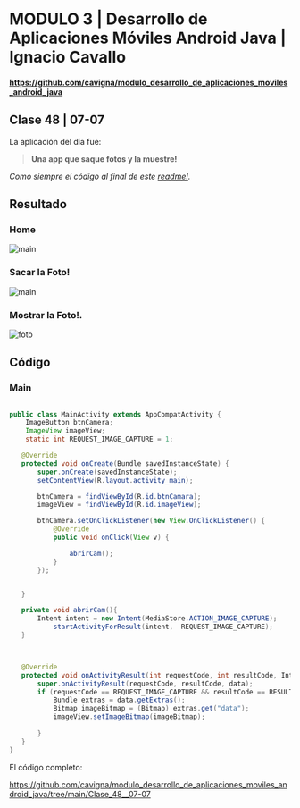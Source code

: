 # MODULO 3 | Desarrollo de Aplicaciones Móviles Android Java | Ignacio Cavallo



#### https://github.com/cavigna/modulo_desarrollo_de_aplicaciones_moviles_android_java

## Clase 48 | 07-07


La aplicación del día fue:
> **Una app que saque fotos y la muestre!**


*Como siempre el código al final de este [readme!](#código).*




## Resultado

### Home

![main](./imagenes/base.png)


### Sacar la Foto!

![main](./imagenes/foto.png)


### Mostrar la Foto!.

![foto](./imagenes/resultado.png)
 


## Código

### Main

 ```java

 public class MainActivity extends AppCompatActivity {
     ImageButton btnCamera;
     ImageView imageView;
     static int REQUEST_IMAGE_CAPTURE = 1;

    @Override
    protected void onCreate(Bundle savedInstanceState) {
        super.onCreate(savedInstanceState);
        setContentView(R.layout.activity_main);

        btnCamera = findViewById(R.id.btnCamara);
        imageView = findViewById(R.id.imageView);

        btnCamera.setOnClickListener(new View.OnClickListener() {
            @Override
            public void onClick(View v) {

                abrirCam();
            }
        });


    }

    private void abrirCam(){
        Intent intent = new Intent(MediaStore.ACTION_IMAGE_CAPTURE);
            startActivityForResult(intent,  REQUEST_IMAGE_CAPTURE);
    }



    @Override
    protected void onActivityResult(int requestCode, int resultCode, Intent data) {
        super.onActivityResult(requestCode, resultCode, data);
        if (requestCode == REQUEST_IMAGE_CAPTURE && resultCode == RESULT_OK) {
            Bundle extras = data.getExtras();
            Bitmap imageBitmap = (Bitmap) extras.get("data");            
            imageView.setImageBitmap(imageBitmap);
            
        }
    }
}


```



El código  completo:  

https://github.com/cavigna/modulo_desarrollo_de_aplicaciones_moviles_android_java/tree/main/Clase_48__07-07